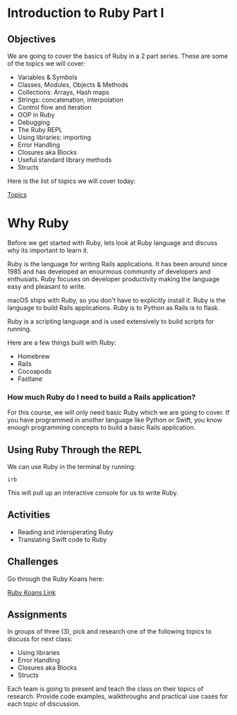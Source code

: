 # Introduction to Ruby Part I

## Objectives

We are going to cover the basics of Ruby in a 2 part series. These are some of the topics we will cover:

- Variables & Symbols
- Classes, Modules, Objects & Methods
- Collections: Arrays, Hash maps
- Strings: concatenation, interpolation
- Control flow and iteration
- OOP in Ruby
- Debugging
- The Ruby REPL
- Using libraries: importing
- Error Handling
- Closures aka Blocks
- Useful standard library methods
- Structs

Here is the list of topics we will cover today:

[Topics](Topics.md)


# Why Ruby

Before we get started with Ruby, lets look at Ruby language and discuss why its important to learn it.

Ruby is the language for writing Rails applications. It has been around since 1985 and has developed an enourmous community of developers and enthusiats. Ruby focuses on developer productivity making the language easy and pleasant to write.

macOS ships with Ruby, so you don't have to explicitly install it.
Ruby is the language to build Rails applications. Ruby is to Python as Rails is to flask.

Ruby is a scripting language and is used extensively to build scripts for running.

Here are a few things built with Ruby:

- Homebrew
- Rails
- Cocoapods
- Fastlane

### How much Ruby do I need to build a Rails application?

For this course, we will only need basic Ruby which we are going to cover. If you have programmed in another language like Python or Swift, you know enough programming concepts to build a basic Rails application.

## Using Ruby Through the REPL

We can use Ruby in the terminal by running:

```shell
irb
```

This will pull up an interactive console for us to write Ruby.

## Activities

- Reading and interoperating Ruby
- Translating Swift code to Ruby

## Challenges

Go through the Ruby Koans here:

[Ruby Koans Link](http://rubykoans.com)

## Assignments

In groups of three (3), pick and research one of the following topics to discuss for next class:

- Using libraries
- Error Handling
- Closures aka Blocks
- Structs

Each team is going to present and teach the class on their topics of research. Provide code examples, walkthroughs and practical use cases for each topic of discussion.
